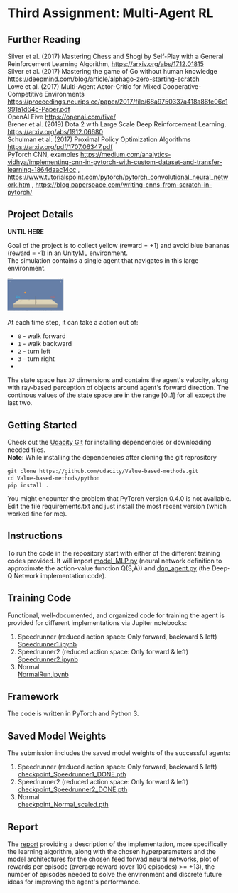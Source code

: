 # Third Assignment: Multi-Agent RL 

## Further Reading 
Silver et al. (2017) Mastering Chess and Shogi by Self-Play with a General Reinforcement Learning Algorithm, https://arxiv.org/abs/1712.01815 <br>
Silver et al. (2017) Mastering the game of Go without human knowledge  https://deepmind.com/blog/article/alphago-zero-starting-scratch <br>
Lowe et al. (2017) Multi-Agent Actor-Critic for Mixed Cooperative-Competitive Environments https://proceedings.neurips.cc/paper/2017/file/68a9750337a418a86fe06c1991a1d64c-Paper.pdf <br>
OpenAI Five https://openai.com/five/ <br>
Brener et al. (2019) Dota 2 with Large Scale Deep Reinforcement Learning, https://arxiv.org/abs/1912.06680 <br>
Schulman et al. (2017) Proximal Policy Optimization Algorithms https://arxiv.org/pdf/1707.06347.pdf <br>
PyTorch CNN, examples https://medium.com/analytics-vidhya/implementing-cnn-in-pytorch-with-custom-dataset-and-transfer-learning-1864daac14cc , https://www.tutorialspoint.com/pytorch/pytorch_convolutional_neural_network.htm , https://blog.paperspace.com/writing-cnns-from-scratch-in-pytorch/ <br>

## Project Details

**UNTIL HERE**


Goal of the project is to collect yellow (reward = +1) and avoid blue bananas (reward = -1) in an UnityML environment. <br>
The simulation contains a single agent that navigates in this large environment.<br>
<!-- <img src="./images/Env.jpg width="20%">  -->                                     
<!--  ![Environment Screen Shot](./images/Env.jpg) -->
<img src="./images/Env.jpg" width="25%"> 

At each time step, it can take a action out of:
- `0` - walk forward 
- `1` - walk backward
- `2` - turn left
- `3` - turn right<br>
- 
The state space has `37` dimensions and contains the agent's velocity, along with ray-based perception of objects around agent's forward direction. 
The continous values of the state space are in the range [0..1] for all except the last two.

## Getting Started
Check out the [Udacity Git](https://github.com/udacity/Value-based-methods) for installing dependencies or downloading needed files.<br>
**Note**: While installing the dependencies after cloning the git reprository

    git clone https://github.com/udacity/Value-based-methods.git
    cd Value-based-methods/python
    pip install .

You might encounter the problem that PyTorch version 0.4.0 is not available. Edit the file requirements.txt and just install the most recent version (which worked fine for me). 

## Instructions
To run the code in the repository start with either of the different training codes provided. It will import [model_MLP.py](model_MLP.py) (neural network definition to approximate the action-value function Q(S,A)) and [dqn_agent.py](dqn_agent.py) (the Deep-Q Network implementation code).

## Training Code 
Functional, well-documented, and organized code for training the agent is provided for different implementations via Jupiter notebooks:
1. Speedrunner (reduced action space: Only forward, backward & left) <br> [Speedrunner1.ipynb](Speedrunner.ipynb)
2. Speedrunner2 (reduced action space: Only forward & left) <br> [Speedrunner2.ipynb](Speedrunner2.ipynb)
3. Normal <br> [NormalRun.ipynb](NormalRun.ipynb)

## Framework
The code is written in PyTorch and Python 3.

## Saved Model Weights
The submission includes the saved model weights of the successful agents:
1. Speedrunner (reduced action space: Only forward, backward & left) <br> [checkpoint_Speedrunner1_DONE.pth](checkpoint_Speedrunner1_DONE.pth)
2. Speedrunner2 (reduced action space: Only forward & left) <br> [checkpoint_Speedrunner2_DONE.pth](checkpoint_Speedrunner2_DONE.pth)
3. Normal <br> [checkpoint_Normal_scaled.pth](checkpoint_Normal_scaled.pth)

## Report
The [report](Report.md) providing a description of the implementation, more specifically the learning algorithm, along with the chosen hyperparameters and the model architectures 
for the chosen feed forwad neural networks, plot of rewards per episode (average reward (over 100 episodes) >= +13), the number of episodes needed to solve the environment and 
discrete future ideas for improving the agent's performance.
